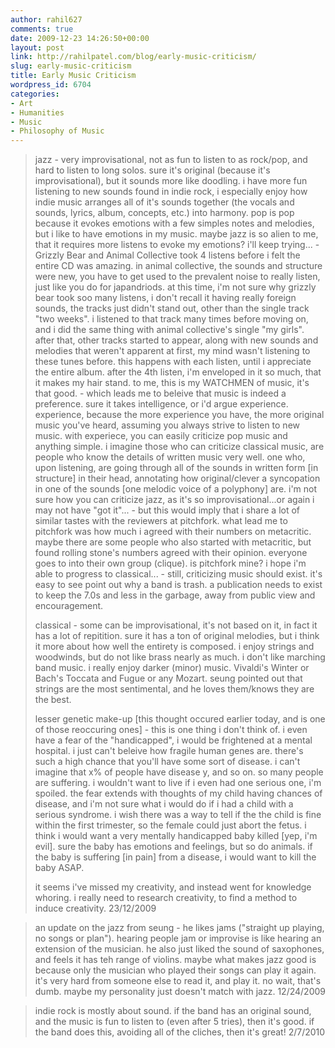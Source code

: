 ```yaml
---
author: rahil627
comments: true
date: 2009-12-23 14:26:50+00:00
layout: post
link: http://rahilpatel.com/blog/early-music-criticism/
slug: early-music-criticism
title: Early Music Criticism
wordpress_id: 6704
categories:
- Art
- Humanities
- Music
- Philosophy of Music
---
```


<blockquote>jazz - very improvisational, not as fun to listen to as rock/pop, and hard to listen to long solos. sure it's original (because it's improvisational), but it sounds more like doodling. i have more fun listening to new sounds found in indie rock, i especially enjoy how indie music arranges all of it's sounds together (the vocals and sounds, lyrics, album, concepts, etc.) into harmony. pop is pop because it evokes emotions with a few simples notes and melodies, but i like to have emotions in my music. maybe jazz is so alien to me, that it requires more listens to evoke my emotions? i'll keep trying...
     - Grizzly Bear and Animal Collective took 4 listens before i felt the entire CD was amazing. in animal collective, the sounds and structure were new, you have to get used to the prevalent noise to really listen, just like you do for japandriods. at this time, i'm not sure why grizzly bear took soo many listens, i don't recall it having really foreign sounds, the tracks just didn't stand out, other than the single track "two weeks". i listened to that track many times before moving on, and i did the same thing with animal collective's single "my girls". after that, other tracks started to appear, along with new sounds and melodies that weren't apparent at first, my mind wasn't listening to these tunes before. this happens with each listen, until i appreciate the entire album. after the 4th listen, i'm enveloped in it so much, that it makes my hair stand. to me, this is my WATCHMEN of music, it's that good.
     - which leads me to beleive that music is indeed a preference. sure it takes intelligence, or i'd argue experience. experience, because the more experience you have, the more original music you've heard, assuming you always strive to listen to new music. with experiece, you can easily criticize pop music and anything simple. i imagine those who can criticize classical music, are people who know the details of written music very well. one who, upon listening, are going through all of the sounds in written form [in structure] in their head, annotating how original/clever a syncopation in one of the sounds [one melodic voice of a polyphony] are. i'm not sure how you can criticize jazz, as it's so improvisational...or again i may not have "got it"...
     - but this would imply that i share a lot of similar tastes with the reviewers at pitchfork. what lead me to pitchfork was how much i agreed with their numbers on metacritic. maybe there are some people who also started with metacritic, but found rolling stone's numbers agreed with their opinion. everyone goes to into their own group (clique). is pitchfork mine? i hope i'm able to progress to classical...
     - still, criticizing music should exist. it's easy to see point out why a band is trash. a publication needs to exist to keep the 7.0s and less in the garbage, away from public view and encouragement.

classical - some can be improvisational, it's not based on it, in fact it has a lot of repitition. sure it has a ton of original melodies, but i think it more about how well the entirety is composed. i enjoy strings and woodwinds, but do not like brass nearly as much. i don't like marching band music. i really enjoy darker (minor) music. Vivaldi's Winter or Bach's Toccata and Fugue or any Mozart. seung pointed out that strings are the most sentimental, and he loves them/knows they are the best.

lesser genetic make-up [this thought occured earlier today, and is one of those reoccuring ones] - this is one thing i don't think of. i even have a fear of the "handicapped", i would be frightened at a mental hospital. i just can't beleive how fragile human genes are. there's such a high chance that you'll have some sort of disease. i can't imagine that x% of people have disease y, and so on. so many people are suffering. i wouldn't want to live if i even had one serious one, i'm spoiled. the fear extends with thoughts of my child having chances of disease, and i'm not sure what i would do if i had a child with a serious syndrome. i wish there was a way to tell if the the child is fine within the first trimester, so the female could just abort the fetus. i think i would want a very mentally handicapped baby killed [yep, i'm evil]. sure the baby has emotions and feelings, but so do animals. if the baby is suffering [in pain] from a disease, i would want to kill the baby ASAP.

it seems i've missed my creativity, and instead went for knowledge whoring. i really need to research creativity, to find a method to induce creativity.
23/12/2009
</blockquote>





<blockquote>an update on the jazz from seung - he likes jams ("straight up playing, no songs or plan"). hearing people jam or improvise is like hearing an extension of the musician. he also just liked the sound of saxophones, and feels it has teh range of violins.
maybe what makes jazz good is because only the musician who played their songs can play it again. it's very hard from someone else to read it, and play it. no wait, that's dumb. maybe my personality just doesn't match with jazz.
12/24/2009
</blockquote>





<blockquote>indie rock is mostly about sound. if the band has an original sound, and the music is fun to listen to (even after 5 tries), then it's good. if the band does this, avoiding all of the cliches, then it's great!
2/7/2010
</blockquote>
